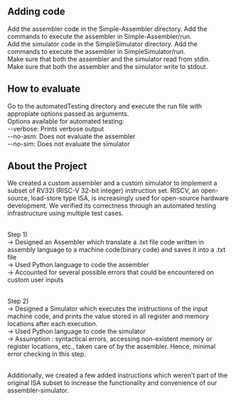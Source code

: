 <h2>Adding code</h2>
Add the assembler code in the Simple-Assembler directory. Add the commands to execute the assembler in Simple-Assembler/run.<br>
Add the simulator code in the SimpleSimulator directory. Add the commands to execute the assembler in SimpleSimulator/run.<br>
Make sure that both the assembler and the simulator read from stdin.<br>
Make sure that both the assembler and the simulator write to stdout.<br>
<h2>How to evaluate</h2>
Go to the automatedTesting directory and execute the run file with appropiate options passed as arguments.<br>
Options available for automated testing:<br>
--verbose: Prints verbose output<br>
--no-asm: Does not evaluate the assembler<br>
--no-sim: Does not evaluate the simulator<br>

<h2>About the Project</h2>
We created a custom assembler and a custom simulator to implement a subset of RV32I (RISC-V 32-bit integer) instruction set. RISCV, an open-source, load-store type ISA, is increasingly used for open-source hardware development. We verified its correctness through an automated testing infrastructure using multiple test cases.<br><br>

Step 1) <br>
  -> Designed an Assembler which translate a .txt file code written in assembly language to a machine code(binary code) and saves it into a .txt file<br>
  -> Used Python language to code the assembler<br>
  -> Accounted for several possible errors that could be encountered on custom user inputs<br><br>
  
Step 2)<br>
  -> Designed a Simulator which executes the instructions of the input machine code, and prints the value stored in all register and memory locations after each execution.<br>
  -> Used Python language to code the simulator<br>
  -> Assumption : syntactical errors, accessing non-existent memory or register locations, etc., taken care of by the assembler. Hence, minimal error checking in this step.<br><br>

Additionally, we created a few added instructions which weren't part of the original ISA subset to increase the functionality and convenience of our assembler-simulator.
